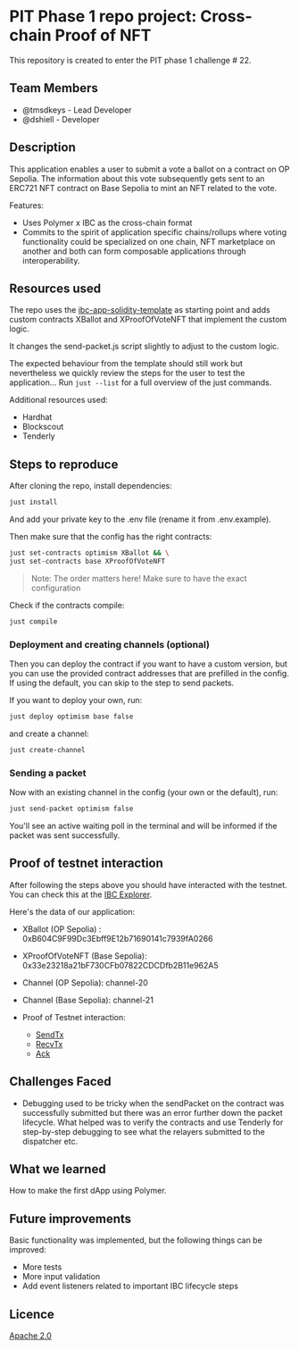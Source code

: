# PIT Phase 1 repo project: Cross-chain Proof of NFT

This repository is created to enter the PIT phase 1 challenge # 22.

## Team Members

- @tmsdkeys - Lead Developer
- @dshiell - Developer

## Description

This application enables a user to submit a vote a ballot on a contract on OP Sepolia. The information about this vote subsequently gets sent to an ERC721 NFT contract on Base Sepolia to mint an NFT related to the vote.

Features:

- Uses Polymer x IBC as the cross-chain format
- Commits to the spirit of application specific chains/rollups where voting functionality could be specialized on one chain, NFT marketplace on another and both can form composable applications through interoperability.

## Resources used

The repo uses the [ibc-app-solidity-template](https://github.com/open-ibc/ibc-app-solidity-template) as starting point and adds custom contracts XBallot and XProofOfVoteNFT that implement the custom logic.

It changes the send-packet.js script slightly to adjust to the custom logic.

The expected behaviour from the template should still work but nevertheless we quickly review the steps for the user to test the application...
Run `just --list` for a full overview of the just commands.

Additional resources used:
- Hardhat
- Blockscout
- Tenderly

## Steps to reproduce

After cloning the repo, install dependencies:

```sh
just install
```

And add your private key to the .env file (rename it from .env.example).

Then make sure that the config has the right contracts:
```sh
just set-contracts optimism XBallot && \
just set-contracts base XProofOfVoteNFT
```

> Note: The order matters here! Make sure to have the exact configuration

Check if the contracts compile:
```sh
just compile
```
### Deployment and creating channels (optional)

Then you can deploy the contract if you want to have a custom version, but you can use the provided contract addresses that are prefilled in the config. If using the default, you can skip to the step to send packets.

If you want to deploy your own, run:
```sh
just deploy optimism base false
```
and create a channel:
```sh
just create-channel
```

### Sending a packet

Now with an existing channel in the config (your own or the default), run:

```sh
just send-packet optimism false
```
You'll see an active waiting poll in the terminal and will be informed if the packet was sent successfully.

## Proof of testnet interaction

After following the steps above you should have interacted with the testnet. You can check this at the [IBC Explorer](https://explorer.ethdenver.testnet.polymer.zone/).

Here's the data of our application:

- XBallot (OP Sepolia) : 0xB604C9F99Dc3Ebff9E12b71690141c7939fA0266
- XProofOfVoteNFT (Base Sepolia): 0x33e23218a21bF730CFb07822CDCDfb2B11e962A5
- Channel (OP Sepolia): channel-20
- Channel (Base Sepolia): channel-21

- Proof of Testnet interaction:
    - [SendTx](https://optimism-sepolia.blockscout.com/tx/0x11431bcd6e7799ba4db96a6da4a61e5a0c98cd41c41e4fb6749c3b6191c21f10)
    - [RecvTx](https://base-sepolia.blockscout.com/tx/0x73346e31af72d40a93076a7082d5dd099e2242b68e194912e227e269639067d2)
    - [Ack](https://optimism-sepolia.blockscout.com/tx/0x53c021bbd48958ce84f5185c0287228e573f0fcfd755ee9e2c2d605b534ca834)

## Challenges Faced

- Debugging used to be tricky when the sendPacket on the contract was successfully submitted but there was an error further down the packet lifecycle.
What helped was to verify the contracts and use Tenderly for step-by-step debugging to see what the relayers submitted to the dispatcher etc.

## What we learned

How to make the first dApp using Polymer.

## Future improvements

Basic functionality was implemented, but the following things can be improved:

- More tests
- More input validation
- Add event listeners related to important IBC lifecycle steps

## Licence

[Apache 2.0](LICENSE)
